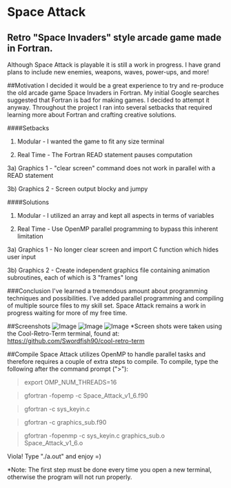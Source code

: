 Space Attack
======================
Retro "Space Invaders" style arcade game made in Fortran.
-----------------------------------------------------------------------------------

Although Space Attack is playable it is still a work in progress. I have grand plans to include new enemies, weapons, waves, power-ups, and more!

##Motivation
  I decided it would be a great experience to try and re-produce the old arcade game Space Invaders in Fortran.  My initial Google searches suggested that Fortran is bad for making games.  I decided to attempt it anyway.  Throughout the project I ran into several setbacks that required learning more about Fortran and crafting creative solutions.

####Setbacks
1) Modular - I wanted the game to fit any size terminal

2) Real Time - The Fortran READ statement pauses computation

3a) Graphics 1 - "clear screen" command does not work in parallel with a READ statement

3b) Graphics 2 - Screen output blocky and jumpy

####Solutions
1) Modular - I utilized an array and kept all aspects in terms of variables

2) Real Time - Use OpenMP parallel programming to bypass this inherent limitation

3a) Graphics 1 - No longer clear screen and import C function which hides user input

3b) Graphics 2 - Create independent graphics file containing animation subroutines, each of which is 3 "frames" long

###Conclusion
  I've learned a tremendous amount about programming techniques and possibilities.  I've added parallel programming and compiling of multiple source files to my skill set.  Space Attack remains a work in progress waiting for more of my free time.


##Screenshots
![Image](<http://i.imgur.com/qNdxfxM.png>)
![Image](<http://i.imgur.com/a8E6ww0.png>)
![Image](<http://i.imgur.com/x0Sbp4n.png>)
*Screen shots were taken using the Cool-Retro-Term terminal, found at: https://github.com/Swordfish90/cool-retro-term

##Compile
Space Attack utilizes OpenMP to handle parallel tasks and therefore requires a couple of extra steps to compile.
To compile, type the following after the command prompt (">"):
  >export OMP_NUM_THREADS=16
  
  >gfortran -fopemp -c Space_Attack_v1_6.f90
  
  >gfortran -c sys_keyin.c
  
  >gfortran -c graphics_sub.f90
  
  >gfortran -fopenmp -c sys_keyin.c graphics_sub.o Space_Attack_v1_6.o

Viola!  Type "./a.out" and enjoy =)

*Note: The first step must be done every time you open a new terminal, otherwise the program will not run properly.
